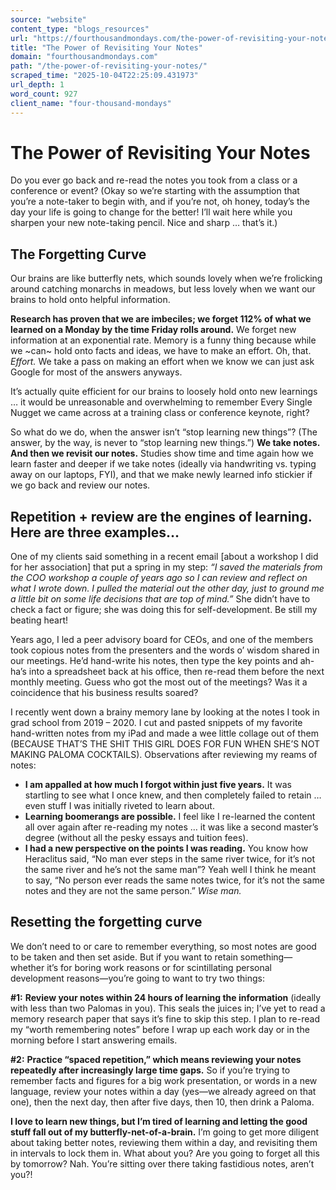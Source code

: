 ```yaml
---
source: "website"
content_type: "blogs_resources"
url: "https://fourthousandmondays.com/the-power-of-revisiting-your-notes/"
title: "The Power of Revisiting Your Notes"
domain: "fourthousandmondays.com"
path: "/the-power-of-revisiting-your-notes/"
scraped_time: "2025-10-04T22:25:09.431973"
url_depth: 1
word_count: 927
client_name: "four-thousand-mondays"
---
```


# The Power of Revisiting Your Notes

Do you ever go back and re-read the notes you took from a class or a conference or event? (Okay so we’re starting with the assumption that you’re a note-taker to begin with, and if you’re not, oh honey, today’s the day your life is going to change for the better! I’ll wait here while you sharpen your new note-taking pencil. Nice and sharp … that’s it.)

## **The Forgetting Curve**

Our brains are like butterfly nets, which sounds lovely when we’re frolicking around catching monarchs in meadows, but less lovely when we want our brains to hold onto helpful information.

**Research has proven that we are imbeciles; we forget 112% of what we learned on a Monday by the time Friday rolls around.** We forget new information at an exponential rate. Memory is a funny thing because while we ~can~ hold onto facts and ideas, we have to make an effort. Oh, that. _Effort._ We take a pass on making an effort when we know we can just ask Google for most of the answers anyways.

It’s actually quite efficient for our brains to loosely hold onto new learnings … it would be unreasonable and overwhelming to remember Every Single Nugget we came across at a training class or conference keynote, right?

So what do we do, when the answer isn’t “stop learning new things”? (The answer, by the way, is never to “stop learning new things.”) **We take notes. And then we revisit our notes.** Studies show time and time again how we learn faster and deeper if we take notes (ideally via handwriting vs. typing away on our laptops, FYI), and that we make newly learned info stickier if we go back and review our notes.

## **Repetition + review are the engines of learning. Here are three examples…**

One of my clients said something in a recent email [about a workshop I did for her association] that put a spring in my step: _“I saved the materials from the COO workshop a couple of years ago so I can review and reflect on what I wrote down. I pulled the material out the other day, just to ground me a little bit on some life decisions that are top of mind.”_ She didn’t have to check a fact or figure; she was doing this for self-development. Be still my beating heart!

Years ago, I led a peer advisory board for CEOs, and one of the members took copious notes from the presenters and the words o’ wisdom shared in our meetings. He’d hand-write his notes, then type the key points and ah-ha’s into a spreadsheet back at his office, then re-read them before the next monthly meeting. Guess who got the most out of the meetings? Was it a coincidence that his business results soared?

I recently went down a brainy memory lane by looking at the notes I took in grad school from 2019 – 2020. I cut and pasted snippets of my favorite hand-written notes from my iPad and made a wee little collage out of them (BECAUSE THAT’S THE SHIT THIS GIRL DOES FOR FUN WHEN SHE’S NOT MAKING PALOMA COCKTAILS). Observations after reviewing my reams of notes:

*   **I am appalled at how much I forgot within just five years.** It was startling to see what I once knew, and then completely failed to retain … even stuff I was initially riveted to learn about.
*   **Learning boomerangs are possible.** I feel like I re-learned the content all over again after re-reading my notes … it was like a second master’s degree (without all the pesky essays and tuition fees).
*   **I had a new perspective on the points I was reading.** You know how Heraclitus said, “No man ever steps in the same river twice, for it’s not the same river and he’s not the same man”? Yeah well I think he meant to say, “No person ever reads the same notes twice, for it’s not the same notes and they are not the same person.” _Wise man._

## **Resetting the forgetting curve**

We don’t need to or care to remember everything, so most notes are good to be taken and then set aside. But if you want to retain something—whether it’s for boring work reasons or for scintillating personal development reasons—you’re going to want to try two things:

**#1:** **Review your notes within 24 hours of learning the information** (ideally with less than two Palomas in you). This seals the juices in; I’ve yet to read a memory research paper that says it’s fine to skip this step. I plan to re-read my “worth remembering notes” before I wrap up each work day or in the morning before I start answering emails.

**#2:** **Practice “spaced repetition,” which means reviewing your notes repeatedly after increasingly large time gaps.** So if you’re trying to remember facts and figures for a big work presentation, or words in a new language, review your notes within a day (yes—we already agreed on that one), then the next day, then after five days, then 10, then drink a Paloma.

**I love to learn new things, but I’m tired of learning and letting the good stuff fall out of my butterfly-net-of-a-brain.** I’m going to get more diligent about taking better notes, reviewing them within a day, and revisiting them in intervals to lock them in. What about you? Are you going to forget all this by tomorrow? Nah. You’re sitting over there taking fastidious notes, aren’t you?!
